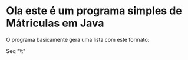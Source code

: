 <h1> Ola este é um programa simples de Mátriculas em Java</h1>

O programa basicamente gera uma lista com este formato:

Seq "\t"
